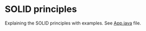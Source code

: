 # SOLID principles

Explaining the SOLID principles with examples. See [App.java](app/src/main/java/solid/App.java) file.
